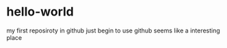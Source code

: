 # hello-world
my first reposiroty in github
just begin to use github
seems like a interesting place
